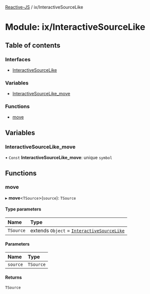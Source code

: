 [Reactive-JS](../README.md) / ix/InteractiveSourceLike

# Module: ix/InteractiveSourceLike

## Table of contents

### Interfaces

- [InteractiveSourceLike](../interfaces/ix_InteractiveSourceLike.InteractiveSourceLike.md)

### Variables

- [InteractiveSourceLike\_move](ix_InteractiveSourceLike.md#interactivesourcelike_move)

### Functions

- [move](ix_InteractiveSourceLike.md#move)

## Variables

### InteractiveSourceLike\_move

• `Const` **InteractiveSourceLike\_move**: unique `symbol`

## Functions

### move

▸ **move**<`TSource`\>(`source`): `TSource`

#### Type parameters

| Name | Type |
| :------ | :------ |
| `TSource` | extends `Object` = [`InteractiveSourceLike`](../interfaces/ix_InteractiveSourceLike.InteractiveSourceLike.md) |

#### Parameters

| Name | Type |
| :------ | :------ |
| `source` | `TSource` |

#### Returns

`TSource`
